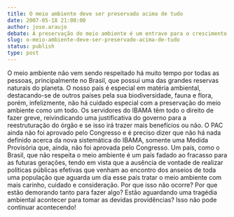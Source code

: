 ```yaml
---
title: O meio ambiente deve ser preservado acima de tudo
date: 2007-05-18 21:00:00
author: jose.araujo
debate: A preservação do meio ambiente é um entrave para o crescimento da economia mundial?
slug: o-meio-ambiente-deve-ser-preservado-acima-de-tudo
status: publish 
type: post
---
```


O meio ambiente não vem sendo respeitado há muito tempo por todas as pessoas, principalmente no Brasil, que possui uma das grandes reservas naturais do planeta. O nosso país é especial em matéria ambiental, destacando-se de outros países pela sua biodiversidade, fauna e flora, porém, infelizmente, não há cuidado especial com a preservação do meio ambiente como um todo. Os servidores do IBAMA têm todo o direito de fazer greve, reivindicando uma justificativa do governo para a reestruturação do órgão e se isso irá trazer mais benefícios ou não. O PAC ainda não foi aprovado pelo Congresso e é preciso dizer que não há nada definido acerca da nova sistemática do IBAMA, somente uma Medida Provisória que, ainda, não foi aprovada pelo Congresso. Um país, como o Brasil, que não respeita o meio ambiente é um país fadado ao fracasso para as futuras gerações, tendo em vista que a ausência de vontade de realizar políticas públicas efetivas que venham ao encontro dos anseios de toda uma população que aguarda um dia esse país tratar o meio ambiente com mais carinho, cuidado e consideração. Por que isso não ocorre? Por que estão demorando tanto para fazer algo? Estão aguardando uma tragédia ambiental acontecer para tomar as devidas providências? Isso não pode continuar acontecendo!
